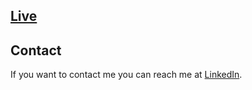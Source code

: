 ## [Live](https://subhamsingh.tech/)

## Contact

If you want to contact me you can reach me at [LinkedIn](https://www.linkedin.com/in/subham-singh-cc/).


